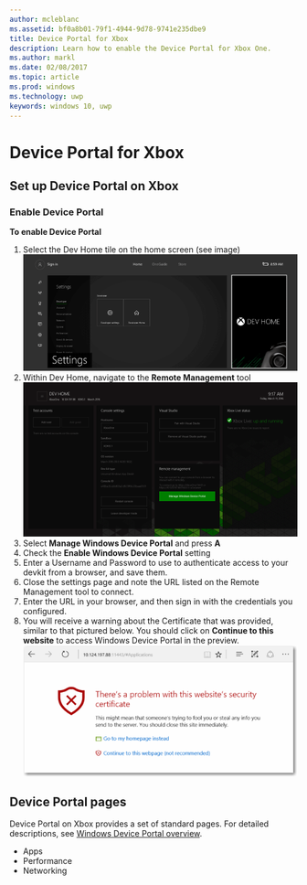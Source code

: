 ```yaml
---
author: mcleblanc
ms.assetid: bf0a8b01-79f1-4944-9d78-9741e235dbe9
title: Device Portal for Xbox
description: Learn how to enable the Device Portal for Xbox One.
ms.author: markl
ms.date: 02/08/2017
ms.topic: article
ms.prod: windows
ms.technology: uwp
keywords: windows 10, uwp
---
```

# Device Portal for Xbox


## Set up Device Portal on Xbox

### Enable Device Portal

**To enable Device Portal**

1. Select the Dev Home tile on the home screen (see image)  
![Device Portal DevHome](images/device-portal/xbox-dev-home-tile.png)
2. Within Dev Home, navigate to the **Remote Management** tool 
![Device Portal RemoteManagement Tool](images/device-portal/xbox-remote-management-tool.png)
3. Select **Manage Windows Device Portal** and press **A**
4. Check the **Enable Windows Device Portal** setting
5. Enter a Username and Password to use to authenticate access to your devkit from a browser, and save them.
6. Close the settings page and note the URL listed on the Remote Management tool to connect.
7. Enter the URL in your browser, and then sign in with the credentials you configured.
8. You will receive a warning about the Certificate that was provided, similar to that pictured below. You should click on **Continue to this website** to access Windows Device Portal in the preview.
![Device Portal Certificate Error](images/device-portal/xbox-certificate-error.png)

## Device Portal pages

Device Portal on Xbox provides a set of standard pages. For detailed descriptions, see [Windows Device Portal overview](device-portal.md).

- Apps
- Performance
- Networking
